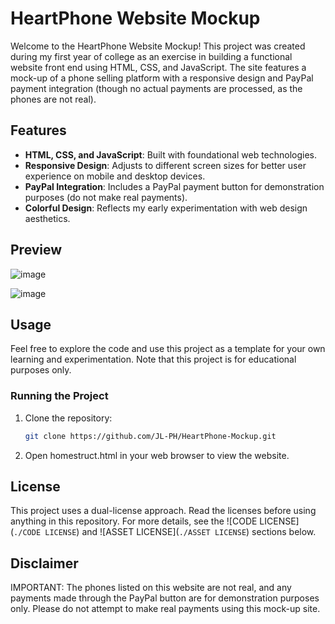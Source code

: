 # HeartPhone Website Mockup

Welcome to the HeartPhone Website Mockup! This project was created during my first year of college as an exercise in building a functional website front end using HTML, CSS, and JavaScript. The site features a mock-up of a phone selling platform with a responsive design and PayPal payment integration (though no actual payments are processed, as the phones are not real).

## Features

- **HTML, CSS, and JavaScript**: Built with foundational web technologies.
- **Responsive Design**: Adjusts to different screen sizes for better user experience on mobile and desktop devices.
- **PayPal Integration**: Includes a PayPal payment button for demonstration purposes (do not make real payments).
- **Colorful Design**: Reflects my early experimentation with web design aesthetics.

## Preview

![image](https://github.com/JL-PH/HeartPhone-Mockup/assets/172193580/0c3ed28d-27df-43b6-9535-7f784f53baf2)

![image](https://github.com/JL-PH/HeartPhone-Mockup/assets/172193580/f627e24e-ca69-4b11-936e-651c0ff001af)

## Usage

Feel free to explore the code and use this project as a template for your own learning and experimentation. Note that this project is for educational purposes only.

### Running the Project

1. Clone the repository:
   ```bash
   git clone https://github.com/JL-PH/HeartPhone-Mockup.git
   
2. Open homestruct.html in your web browser to view the website.

## License
This project uses a dual-license approach. Read the licenses before using anything in this repository. For more details, see the ![CODE LICENSE](`./CODE LICENSE`) and ![ASSET LICENSE](`./ASSET LICENSE`) sections below.

## Disclaimer
IMPORTANT: The phones listed on this website are not real, and any payments made through the PayPal button are for demonstration purposes only. Please do not attempt to make real payments using this mock-up site.
